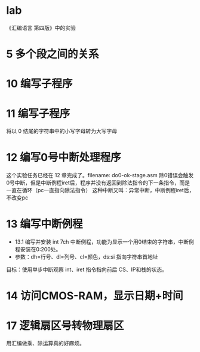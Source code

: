 # lab
《汇编语言 第四版》中的实验

# 5 多个段之间的关系


# 10 编写子程序

# 11 编写子程序
将以 0 结尾的字符串中的小写字母转为大写字母

# 12 编写0号中断处理程序
这个实验任务已经在 12 章完成了。filename: do0-ok-stage.asm
除0错误会触发0号中断，但是中断例程iret后，程序并没有返回到除法指令的下一条指令，而是一直在循环（pc一直指向除法指令）
这种中断又叫：异常中断，中断例程iret后，不改变pc

# 13 编写中断例程
- 13.1 编写并安装 int 7ch 中断例程，功能为显示一个用0结束的字符串，中断例程安装在0:200处。
- 参数：dh=行号、dl=列号、cl=颜色，ds:si 指向字符串首地址

目标：使用单步中断观察 int、iret 指令指向前后 CS、IP和栈的状态。

# 14 访问CMOS-RAM，显示日期+时间


# 17 逻辑扇区号转物理扇区
用汇编做乘、除运算真的好麻烦。